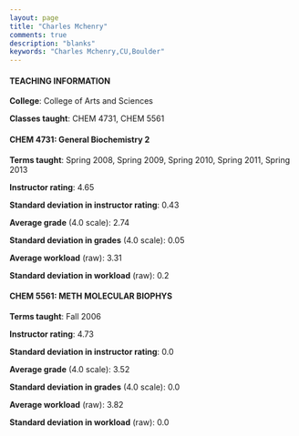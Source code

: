 ```yaml
---
layout: page
title: "Charles Mchenry" 
comments: true
description: "blanks"
keywords: "Charles Mchenry,CU,Boulder"
---
```

<head>
<script src="https://ajax.googleapis.com/ajax/libs/jquery/2.1.3/jquery.min.js"></script>
<script src="https://dl.dropboxusercontent.com/s/pc42nxpaw1ea4o9/highcharts.js?dl=0"></script>
<!-- <script src="../assets/js/highcharts.js"></script> -->
<style type="text/css">@font-face {
	font-family: "Bebas Neue";
	src: url(https://www.filehosting.org/file/details/544349/BebasNeue Regular.otf) format("opentype");
	}
	h1.Bebas { 
		font-family: "Bebas Neue", Verdana, Tahoma;
	}
</style>
</head>
	   
#### TEACHING INFORMATION

**College**: College of Arts and Sciences

**Classes taught**: CHEM 4731, CHEM 5561

#### CHEM 4731: General Biochemistry 2

**Terms taught**: Spring 2008, Spring 2009, Spring 2010, Spring 2011, Spring 2013

**Instructor rating**: 4.65

**Standard deviation in instructor rating**: 0.43

**Average grade** (4.0 scale): 2.74

**Standard deviation in grades** (4.0 scale): 0.05

**Average workload** (raw): 3.31

**Standard deviation in workload** (raw): 0.2

#### CHEM 5561: METH MOLECULAR BIOPHYS

**Terms taught**: Fall 2006

**Instructor rating**: 4.73

**Standard deviation in instructor rating**: 0.0

**Average grade** (4.0 scale): 3.52

**Standard deviation in grades** (4.0 scale): 0.0

**Average workload** (raw): 3.82

**Standard deviation in workload** (raw): 0.0

